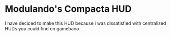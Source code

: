 # Modulando's Compacta HUD
I have decided to make this HUD because i was dissatisfied with centralized HUDs you could find on gamebana